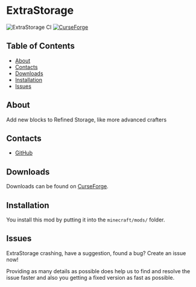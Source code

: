 # ExtraStorage
![ExtraStorage CI](https://github.com/Edivad99/ExtraStorage/workflows/ExtraStorage%20CI/badge.svg?branch=master)
[![CurseForge](http://cf.way2muchnoise.eu/full_410168_downloads.svg)](https://www.curseforge.com/minecraft/mc-mods/extrastorage)
## Table of Contents

* [About](#about)
* [Contacts](#contacts)
* [Downloads](#downloads)
* [Installation](#installation)
* [Issues](#issues)

## About

Add new blocks to Refined Storage, like more advanced crafters

## Contacts
* [GitHub](https://github.com/Edivad99/ExtraStorage)

## Downloads

Downloads can be found on [CurseForge](https://www.curseforge.com/minecraft/mc-mods/extrastorage).

## Installation

You install this mod by putting it into the `minecraft/mods/` folder.

## Issues

ExtraStorage crashing, have a suggestion, found a bug?  Create an issue now!

Providing as many details as possible does help us to find and resolve the issue faster and also you getting a fixed version as fast as possible.
